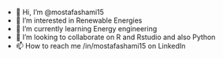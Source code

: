 - 👋 Hi, I’m @mostafashami15
- 👀 I’m interested in Renewable Energies
- 🌱 I’m currently learning Energy engineering 
- 💞️ I’m looking to collaborate on R and Rstudio and also Python 
- 📫 How to reach me /in/mostafashami15 on  LinkedIn

